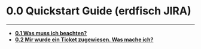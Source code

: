 # 0.0 Quickstart Guide \(erdfisch JIRA\)

---

* [**0.1 Was muss ich beachten?**](/01-was-muss-ich-beachten.md)
* [**0.2 Mir wurde ein Ticket zugewiesen. Was mache ich?**](/quickstart-guide/01-mir-wurde-ein-ticket-zugewiesen-was-mache-ich.md)




